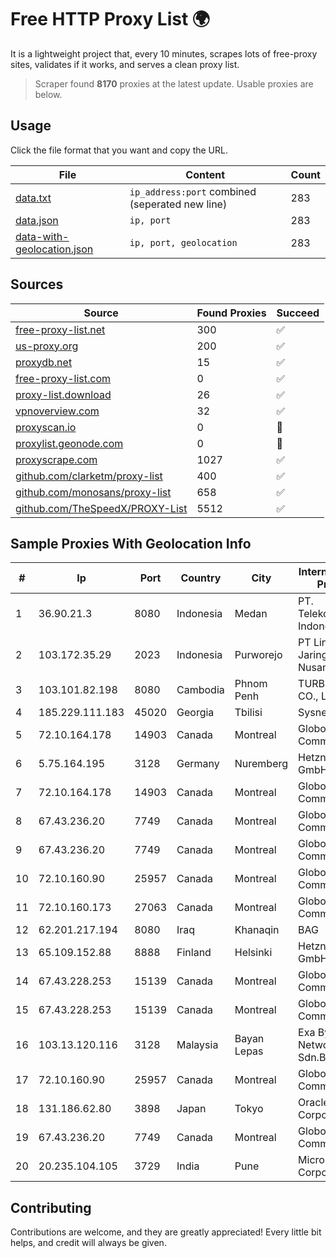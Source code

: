 
# Free HTTP Proxy List 🌍

It is a lightweight project that, every 10 minutes, scrapes lots of free-proxy sites, validates if it works, and serves a clean proxy list.


> Scraper found **8170** proxies at the latest update. Usable proxies are below.

## Usage

Click the file format that you want and copy the URL.


|File|Content|Count|
|----|-------|-----|
|[data.txt](https://raw.githubusercontent.com/themiralay/Proxy-List-World/master/data.txt)|`ip_address:port` combined (seperated new line)|283|
|[data.json](https://raw.githubusercontent.com/themiralay/Proxy-List-World/master/data.json)|`ip, port`|283|
|[data-with-geolocation.json](https://raw.githubusercontent.com/themiralay/Proxy-List-World/master/data-with-geolocation.json)|`ip, port, geolocation`|283|

## Sources

|Source|Found Proxies|Succeed|
|------|-------------|-------|
|[free-proxy-list.net](https://free-proxy-list.net)|300|✅|
|[us-proxy.org](https://www.us-proxy.org)|200|✅|
|[proxydb.net](http://proxydb.net)|15|✅|
|[free-proxy-list.com](https://free-proxy-list.com/?page=&port=&type%5B%5D=http&type%5B%5D=https&up_time=0&search=Search)|0|✅|
|[proxy-list.download](https://www.proxy-list.download/HTTP)|26|✅|
|[vpnoverview.com](https://vpnoverview.com/privacy/anonymous-browsing/free-proxy-servers)|32|✅|
|[proxyscan.io](https://www.proxyscan.io)|0|🚫|
|[proxylist.geonode.com](https://proxylist.geonode.com/api/proxy-list?limit=300&page=1&sort_by=lastChecked&sort_type=desc&protocols=http,https)|0|🚫|
|[proxyscrape.com](https://api.proxyscrape.com/v2/?request=displayproxies&protocol=http&timeout=10000&country=all&ssl=all&anonymity=all)|1027|✅|
|[github.com/clarketm/proxy-list](https://raw.githubusercontent.com/clarketm/proxy-list/master/proxy-list-raw.txt)|400|✅|
|[github.com/monosans/proxy-list](https://raw.githubusercontent.com/monosans/proxy-list/main/proxies/http.txt)|658|✅|
|[github.com/TheSpeedX/PROXY-List](https://raw.githubusercontent.com/TheSpeedX/PROXY-List/master/http.txt)|5512|✅|


## Sample Proxies With Geolocation Info

|#|Ip|Port|Country|City|Internet Service Provider|
|-|--|----|-------|----|-------------------------|
|1|36.90.21.3|8080|Indonesia|Medan|PT. Telekomunikasi Indonesia|
|2|103.172.35.29|2023|Indonesia|Purworejo|PT Lintas Jaringan Nusantara|
|3|103.101.82.198|8080|Cambodia|Phnom Penh|TURBOTECH CO., LTD.|
|4|185.229.111.183|45020|Georgia|Tbilisi|Sysnet LLC|
|5|72.10.164.178|14903|Canada|Montreal|GloboTech Communications|
|6|5.75.164.195|3128|Germany|Nuremberg|Hetzner Online GmbH|
|7|72.10.164.178|14903|Canada|Montreal|GloboTech Communications|
|8|67.43.236.20|7749|Canada|Montreal|GloboTech Communications|
|9|67.43.236.20|7749|Canada|Montreal|GloboTech Communications|
|10|72.10.160.90|25957|Canada|Montreal|GloboTech Communications|
|11|72.10.160.173|27063|Canada|Montreal|GloboTech Communications|
|12|62.201.217.194|8080|Iraq|Khanaqin|BAG|
|13|65.109.152.88|8888|Finland|Helsinki|Hetzner Online GmbH|
|14|67.43.228.253|15139|Canada|Montreal|GloboTech Communications|
|15|67.43.228.253|15139|Canada|Montreal|GloboTech Communications|
|16|103.13.120.116|3128|Malaysia|Bayan Lepas|Exa Bytes Network Sdn.Bhd.|
|17|72.10.160.90|25957|Canada|Montreal|GloboTech Communications|
|18|131.186.62.80|3898|Japan|Tokyo|Oracle Corporation|
|19|67.43.236.20|7749|Canada|Montreal|GloboTech Communications|
|20|20.235.104.105|3729|India|Pune|Microsoft Corporation|



## Contributing

Contributions are welcome, and they are greatly appreciated! Every
little bit helps, and credit will always be given.

